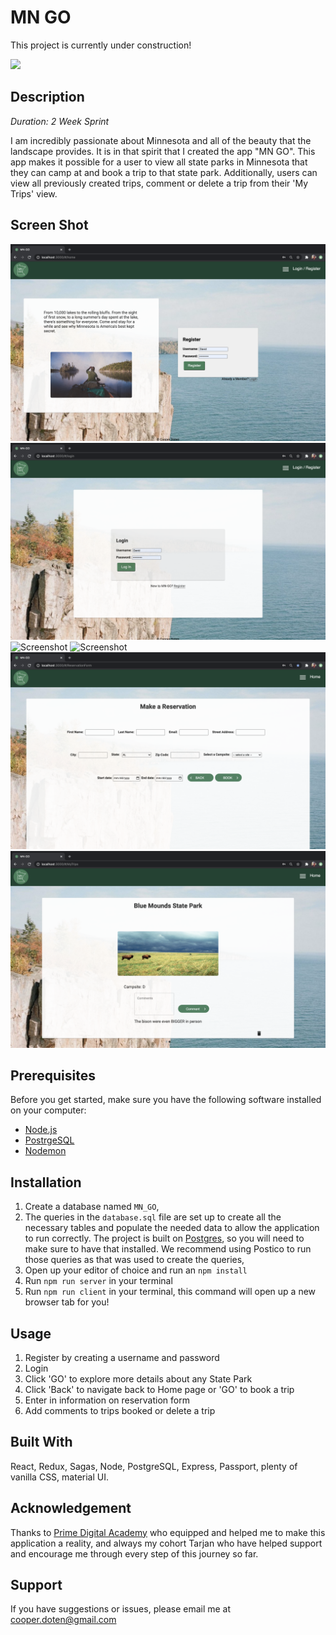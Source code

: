 # MN GO

This project is currently under construction!

![](https://media1.giphy.com/media/26ybvJNaZZKpPONEc/giphy.gif)

## Description

_Duration: 2 Week Sprint_

I am incredibly passionate about Minnesota and all of the beauty that the landscape provides. It is in that spirit that I created the app "MN GO". This app makes it possible for a user to view all state parks in Minnesota that they can camp at and book a trip to that state park. Additionally, users can view all previously created trips, comment or delete a trip from their 'My Trips' view. 


## Screen Shot


![Screenshot](public/images/registrationPage.png?raw=true)
![Screenshot](public/images/loginPage.png?raw=true)
![Screenshot](public/images/homepage.png?raw=true)
![Screenshot](public/images/detailsPage.png?raw=true)
![Screenshot](public/images/reservationForm.png?raw=true)
![Screenshot](public/images/myTripsPage.png?raw=true)
## Prerequisites

Before you get started, make sure you have the following software installed on your computer:

- [Node.js](https://nodejs.org/en/)
- [PostrgeSQL](https://www.postgresql.org/)
- [Nodemon](https://nodemon.io/)


## Installation

1. Create a database named `MN_GO`,
2. The queries in the `database.sql` file are set up to create all the necessary tables and populate the needed data to allow the application to run correctly. The project is built on [Postgres](https://www.postgresql.org/download/), so you will need to make sure to have that installed. We recommend using Postico to run those queries as that was used to create the queries, 
3. Open up your editor of choice and run an `npm install`
4. Run `npm run server` in your terminal
5. Run `npm run client` in your terminal, this command will open up a new browser tab for you!

## Usage

1. Register by creating a username and password
2. Login
3. Click 'GO' to explore more details about any State Park
4. Click 'Back' to navigate back to Home page or 'GO' to book a trip
5. Enter in information on reservation form
6. Add comments to trips booked or delete a trip


## Built With

React, Redux, Sagas, Node, PostgreSQL, Express, Passport, plenty of vanilla CSS, material UI.


## Acknowledgement
Thanks to [Prime Digital Academy](www.primeacademy.io) who equipped and helped me to make this application a reality, and always my cohort Tarjan who have helped support and encourage me through every step of this journey so far.

## Support
If you have suggestions or issues, please email me at cooper.doten@gmail.com




